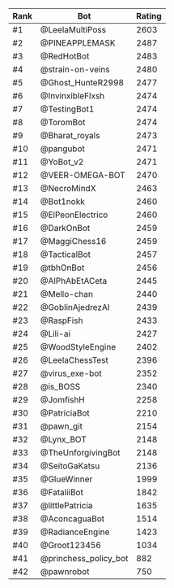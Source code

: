 Rank|Bot|Rating
---|---|---
#1|@LeelaMultiPoss|2603
#2|@PINEAPPLEMASK|2487
#3|@RedHotBot|2483
#4|@strain-on-veins|2480
#5|@Ghost_HunteR2998|2477
#6|@InvinxibleFlxsh|2474
#7|@TestingBot1|2474
#8|@ToromBot|2474
#9|@Bharat_royals|2473
#10|@pangubot|2471
#11|@YoBot_v2|2471
#12|@VEER-OMEGA-BOT|2470
#13|@NecroMindX|2463
#14|@Bot1nokk|2460
#15|@ElPeonElectrico|2460
#16|@DarkOnBot|2459
#17|@MaggiChess16|2459
#18|@TacticalBot|2457
#19|@tbhOnBot|2456
#20|@AlPhAbEtACeta|2445
#21|@Mello-chan|2440
#22|@GoblinAjedrezAI|2439
#23|@RaspFish|2433
#24|@Lili-ai|2427
#25|@WoodStyleEngine|2402
#26|@LeelaChessTest|2396
#27|@virus_exe-bot|2352
#28|@is_BOSS|2340
#29|@JomfishH|2258
#30|@PatriciaBot|2210
#31|@pawn_git|2154
#32|@Lynx_BOT|2148
#33|@TheUnforgivingBot|2148
#34|@SeitoGaKatsu|2136
#35|@GlueWinner|1999
#36|@FataliiBot|1842
#37|@littlePatricia|1635
#38|@AconcaguaBot|1514
#39|@RadianceEngine|1423
#40|@Groot123456|1034
#41|@princhess_policy_bot|882
#42|@pawnrobot|750
